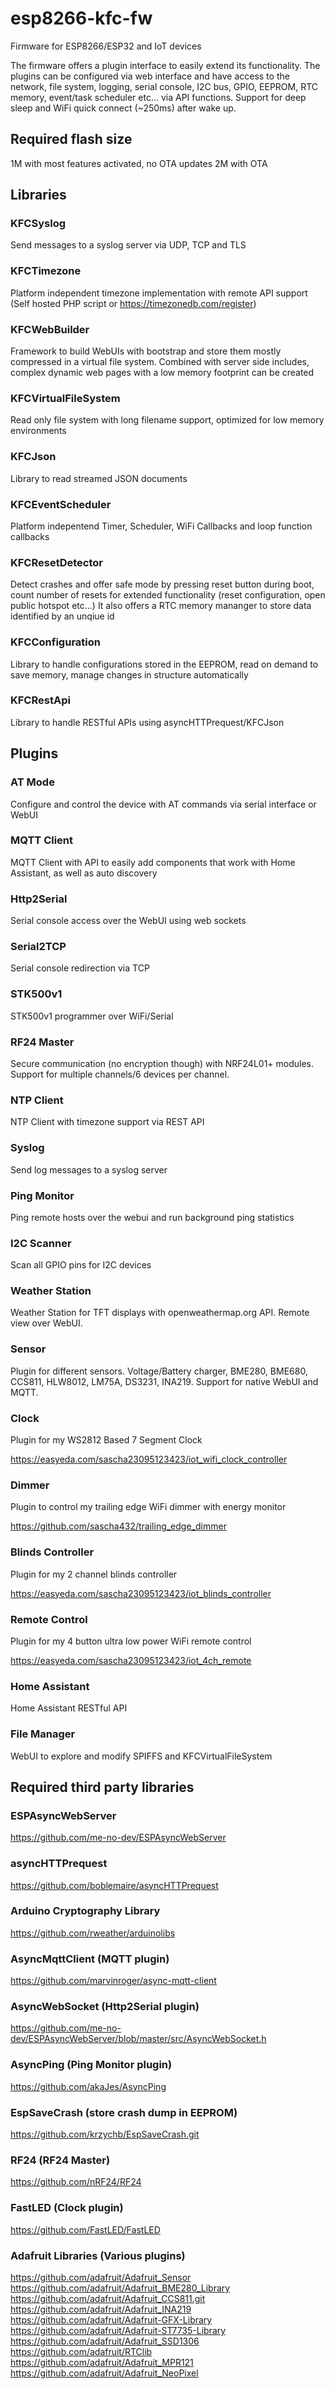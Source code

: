 # esp8266-kfc-fw

Firmware for ESP8266/ESP32 and IoT devices

The firmware offers a plugin interface to easily extend its functionality. The plugins can be configured via web interface and have access to the network, file system, logging, serial console, I2C bus, GPIO, EEPROM, RTC memory, event/task scheduler etc... via API functions. Support for deep sleep and WiFi quick connect (~250ms) after wake up.

## Required flash size

1M with most features activated, no OTA updates
2M with OTA

## Libraries

### KFCSyslog

Send messages to a syslog server via UDP, TCP and TLS

### KFCTimezone

Platform independent timezone implementation with remote API support (Self hosted PHP script or https://timezonedb.com/register)

### KFCWebBuilder

Framework to build WebUIs with bootstrap and store them mostly compressed in a virtual file system. Combined with server side includes, complex dynamic web pages with a low memory footprint can be created

### KFCVirtualFileSystem

Read only file system with long filename support, optimized for low memory environments

### KFCJson

Library to read streamed JSON documents

### KFCEventScheduler

Platform indepentend Timer, Scheduler, WiFi Callbacks and loop function callbacks

### KFCResetDetector

Detect crashes and offer safe mode by pressing reset button during boot, count number of resets for extended functionality (reset configuration, open public hotspot etc...)
It also offers a RTC memory mananger to store data identified by an unqiue id

### KFCConfiguration

Library to handle configurations stored in the EEPROM, read on demand to save memory, manage changes in structure automatically

### KFCRestApi

Library to handle RESTful APIs using asyncHTTPrequest/KFCJson

## Plugins

### AT Mode

Configure and control the device with AT commands via serial interface or WebUI

### MQTT Client

MQTT Client with API to easily add components that work with Home Assistant, as well as auto discovery

### Http2Serial

Serial console access over the WebUI using web sockets

### Serial2TCP

Serial console redirection via TCP

### STK500v1

STK500v1 programmer over WiFi/Serial

### RF24 Master

Secure communication (no encryption though) with NRF24L01+ modules. Support for multiple channels/6 devices per channel.

### NTP Client

NTP Client with timezone support via REST API

### Syslog

Send log messages to a syslog server

### Ping Monitor

Ping remote hosts over the webui and run background ping statistics

### I2C Scanner

Scan all GPIO pins for I2C devices

### Weather Station

Weather Station for TFT displays with openweathermap.org API.
Remote view over WebUI.

### Sensor

Plugin for different sensors. Voltage/Battery charger, BME280, BME680, CCS811, HLW8012, LM75A, DS3231, INA219.
Support for native WebUI and MQTT.

### Clock

Plugin for my WS2812 Based 7 Segment Clock

https://easyeda.com/sascha23095123423/iot_wifi_clock_controller

### Dimmer

Plugin to control my trailing edge WiFi dimmer with energy monitor

https://github.com/sascha432/trailing_edge_dimmer

### Blinds Controller

Plugin for my 2 channel blinds controller

https://easyeda.com/sascha23095123423/iot_blinds_controller

### Remote Control

Plugin for my 4 button ultra low power WiFi remote control

https://easyeda.com/sascha23095123423/iot_4ch_remote

### Home Assistant

Home Assistant RESTful API

### File Manager

WebUI to explore and modify SPIFFS and KFCVirtualFileSystem

## Required third party libraries

### ESPAsyncWebServer

https://github.com/me-no-dev/ESPAsyncWebServer

### asyncHTTPrequest

https://github.com/boblemaire/asyncHTTPrequest

### Arduino Cryptography Library

https://github.com/rweather/arduinolibs

### AsyncMqttClient (MQTT plugin)

https://github.com/marvinroger/async-mqtt-client

### AsyncWebSocket (Http2Serial plugin)

https://github.com/me-no-dev/ESPAsyncWebServer/blob/master/src/AsyncWebSocket.h

### AsyncPing (Ping Monitor plugin)

https://github.com/akaJes/AsyncPing

### EspSaveCrash (store crash dump in EEPROM)

https://github.com/krzychb/EspSaveCrash.git

### RF24 (RF24 Master)

https://github.com/nRF24/RF24

### FastLED (Clock plugin)

https://github.com/FastLED/FastLED

### Adafruit Libraries (Various plugins)

https://github.com/adafruit/Adafruit_Sensor
https://github.com/adafruit/Adafruit_BME280_Library
https://github.com/adafruit/Adafruit_CCS811.git
https://github.com/adafruit/Adafruit_INA219
https://github.com/adafruit/Adafruit-GFX-Library
https://github.com/adafruit/Adafruit-ST7735-Library
https://github.com/adafruit/Adafruit_SSD1306
https://github.com/adafruit/RTClib
https://github.com/adafruit/Adafruit_MPR121
https://github.com/adafruit/Adafruit_NeoPixel
